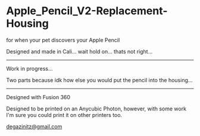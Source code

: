 # Apple_Pencil_V2-Replacement-Housing
for when your pet discovers your Apple Pencil

Designed and made in Cali... wait hold on... thats not right... 
_________________________________________________________________________________

Work in progress... 

Two parts because idk how else you would put the pencil into the housing...
_________________________________________________________________________________
Designed with Fusion 360

Designed to be printed on an Anycubic Photon, however, with some work I'm sure you could print it on other printers too. 


degazinitz@gmail.com

